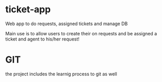 # ticket-app
Web app to do requests, assigned tickets and manage DB

Main use is to allow users to create their on requests and be assigned a ticket and agent to his/her request!

# GIT
the project includes the learnig process to git as well
